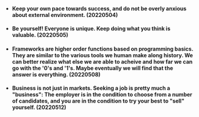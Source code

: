 - #### Keep your own pace towards success, and do not be overly anxious about external environment. (20220504) 
- #### Be yourself! Everyone is unique. Keep doing what you think is valuable. (20220505)
- #### Frameworks are higher order functions based on programming basics. They are similar to the various tools we human make along history. We can better realize what else we are able to acheive and how far we can go with the '0's and '1's. Maybe eventually we will find that the answer is everything. (20220508)
- #### Business is not just in markets. Seeking a job is pretty much a "business": The employer is in the condition to choose from a number of candidates, and you are in the condition to try your best to "sell" yourself. (20220512)
